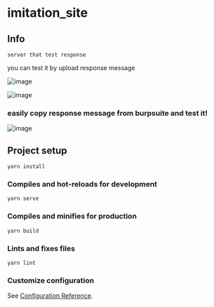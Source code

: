 # imitation_site

## Info
```server that test response```

you can test it by upload response message

![image](https://user-images.githubusercontent.com/52348220/181237763-2e15e84f-b517-407d-aec2-342ff3d1b031.png)

![image](https://user-images.githubusercontent.com/52348220/181237841-02c2cf78-a1d2-4855-82b3-5a8da65ef9d7.png)

### easily copy response message from burpsuite and test it!
![image](https://user-images.githubusercontent.com/52348220/181237998-c9662b45-bb7f-44f6-8ff1-0e4d85d1969e.png)


## Project setup
```
yarn install
```

### Compiles and hot-reloads for development
```
yarn serve
```

### Compiles and minifies for production
```
yarn build
```

### Lints and fixes files
```
yarn lint
```

### Customize configuration
See [Configuration Reference](https://cli.vuejs.org/config/).
